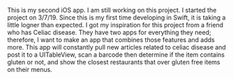 This is my second iOS app. I am still working on this project. I started the project on 3/7/19. Since this is my first time developing in Swift, it is taking a little logner than expected. I got my inspiration for this project from a friend who has Celiac disease. They have two apps for everything they need; therefore, I want to make an app that combines those features and adds more. This app will constantly pull new articles related to celiac disease and post it to a UITableView, scan a barcode then determine if the item contains gluten or not, and show the closest restaurants that over gluten free items on their menus.
